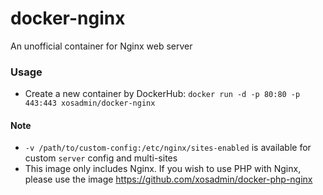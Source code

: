 # docker-nginx
An unofficial container for Nginx web server

### Usage  
- Create a new container by DockerHub: ``docker run -d -p 80:80 -p 443:443 xosadmin/docker-nginx``

#### Note
- ``-v /path/to/custom-config:/etc/nginx/sites-enabled`` is available for custom ``server`` config and multi-sites
- This image only includes Nginx. If you wish to use PHP with Nginx, please use the image https://github.com/xosadmin/docker-php-nginx
